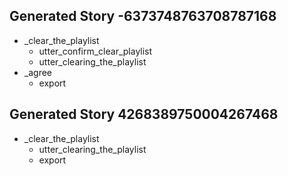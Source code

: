 ## Generated Story -6373748763708787168
* _clear_the_playlist
    - utter_confirm_clear_playlist
    - utter_clearing_the_playlist
* _agree
    - export
## Generated Story 4268389750004267468
* _clear_the_playlist
    - utter_clearing_the_playlist
    - export
